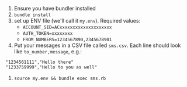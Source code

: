 1. Ensure you have bundler installed
1. `bundle install`
1. set up ENV file (we'll call it `my.env`). Required values:
    * `ACCOUNT_SID=ACxxxxxxxxxxxxxxxxxxxx`
    * `AUTH_TOKEN=xxxxxxxx`
    * `FROM_NUMBERS=1234567890,2345678901`
1. Put your messages in a CSV file called `sms.csv`. Each line should look like `to_number,message`, e.g.:
```
"1234561111","Hello there"
"1233759999","Hello to you as well"
```
1. `source my.env && bundle exec sms.rb`